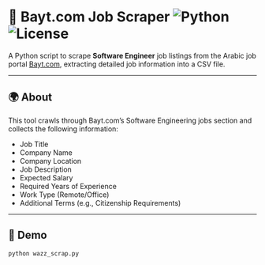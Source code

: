 # 🧠 Bayt.com Job Scraper ![Python](https://img.shields.io/badge/Python-3.x-blue) ![License](https://img.shields.io/badge/license-MIT-green)

A Python script to scrape **Software Engineer** job listings from the Arabic job portal [Bayt.com](https://www.bayt.com/ar/), extracting detailed job information into a CSV file.

---

## 🌍 About

This tool crawls through Bayt.com’s Software Engineering jobs section and collects the following information:

- Job Title
- Company Name
- Company Location
- Job Description
- Expected Salary
- Required Years of Experience
- Work Type (Remote/Office)
- Additional Terms (e.g., Citizenship Requirements)

---

## 📸 Demo

```bash
python wazz_scrap.py
